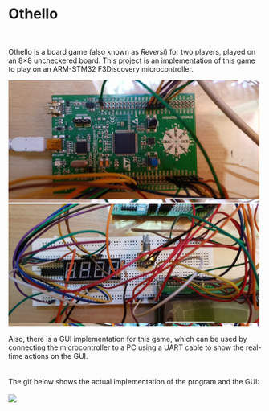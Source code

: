 # Othello
<br>

Othello is a board game (also known as <i>Reversi</i>) for two players, played on an 8×8 uncheckered board. This project is an implementation of this game to play on an ARM-STM32 F3Discovery microcontroller. 

<p float="center">
<img src="readmeImages/1.jpg" width="500px">
<img src="readmeImages/2.jpg" width="500px">
</p>


Also, there is a GUI implementation for this game, which can be used by connecting the microcontroller to a PC using a UART cable to show the real-time actions on the GUI.
<br>
<br>
<br>
The gif below shows the actual implementation of the program and the GUI: 
<br>
<br>
<img src="readmeImages/demo.gif">
